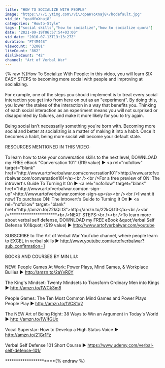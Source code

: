 ```yaml
---
title: "HOW TO SOCIALIZE WITH PEOPLE"
image: "https:\/\/i.ytimg.com\/vi\/qoaHYoXnaj8\/hqdefault.jpg"
vid_id: "qoaHYoXnaj8"
categories: "Howto-Style"
tags: ["social skills","how to socialize","how to socialize quora"]
date: "2021-09-19T06:57:54+03:00"
vid_date: "2016-07-13T13:13:27Z"
duration: "PT4M44S"
viewcount: "32081"
likeCount: "862"
dislikeCount: "42"
channel: "Art of Verbal War"
---
```

{% raw %}How To Socialize With People:  In this video, you will learn SIX EASY STEPS to becoming more social with people and improving at socializing. <br /><br />For example, one of the steps you should implement is to treat every social interaction you get into from here on out as an &quot;experiment&quot;.  By doing this, you lower the stakes of the interaction in a way that benefits you.  Thinking of each social interaction as an experiment means you will not surprised or disappointed by failures, and make it more likely for you to try again.<br /><br />Being social isn't necessarily something you're born with.  Becoming more social and better at socializing is a matter of making it into a habit.  Once it becomes a habit, being more social will become your default state.<br /><br />RESOURCES MENTIONED IN THIS VIDEO:<br /><br />To learn how to take your conversation skills to the next level, DOWNLOAD my FREE eBook &quot;Conversation 101&quot; ($19 value) ► <a rel="nofollow" target="blank" href="http://www.artofverbalwar.com/conversation101">http://www.artofverbalwar.com/conversation101</a><br /><br />For a free preview of ON: The introvert's Guide To Turning It On ► <a rel="nofollow" target="blank" href="http://www.artofverbalwar.com/on-sign-up">http://www.artofverbalwar.com/on-sign-up</a><br /><br />I want it now!  To purchase ON: The Introvert's Guide to Turning It On ► <a rel="nofollow" target="blank" href="http://amzn.to/22kQLt3">http://amzn.to/22kQLt3</a><br /><br />**********************<br />NEXT STEPS:<br /><br />To learn more about verbal self defense, DOWNLOAD my FREE eBook &quot;Verbal Self Defense 101&quot; ($19 value) ► <a rel="nofollow" target="blank" href="http://www.artofverbalwar.com/youtube">http://www.artofverbalwar.com/youtube</a> <br /><br />SUBSCRIBE to The Art of Verbal War YouTube channel, where people learn to EXCEL in verbal skills ► <a rel="nofollow" target="blank" href="http://www.youtube.com/artofverbalwar?sub_confirmation=1">http://www.youtube.com/artofverbalwar?sub_confirmation=1</a><br /><br />BOOKS AND COURSES BY MIN LIU:<br /><br />NEW!  People Games At Work:  Power Plays, Mind Games, &amp; Workplace Bullies ► <a rel="nofollow" target="blank" href="http://amzn.to/2aYvR0Y">http://amzn.to/2aYvR0Y</a><br /><br />The King's Mindset: Twenty Mindsets to Transform Ordinary Men into Kings ► <a rel="nofollow" target="blank" href="http://amzn.to/1WCk3m8">http://amzn.to/1WCk3m8</a><br /><br />People Games: The Ten Most Common Mind Games and Power Plays People Play ► <a rel="nofollow" target="blank" href="http://amzn.to/1VC81q2">http://amzn.to/1VC81q2</a> <br /><br />The NEW Art of Being Right: 38 Ways to Win an Argument in Today's World ► <a rel="nofollow" target="blank" href="http://amzn.to/1WIfGUo">http://amzn.to/1WIfGUo</a> <br /><br />Vocal Superstar: How to Develop a High Status Voice ► <a rel="nofollow" target="blank" href="http://amzn.to/21Gr1Fz">http://amzn.to/21Gr1Fz</a><br /><br />Verbal Self Defense 101 Short Course ► <a rel="nofollow" target="blank" href="https://www.udemy.com/verbal-self-defense-101/">https://www.udemy.com/verbal-self-defense-101/</a><br /><br />**********************{% endraw %}
